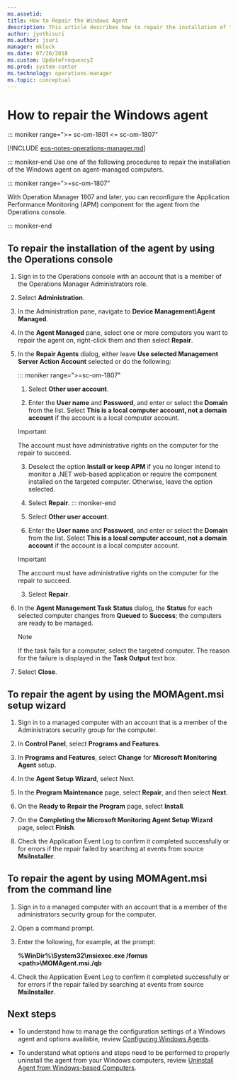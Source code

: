 ```yaml
---
ms.assetid:
title: How to Repair the Windows Agent
description: This article describes how to repair the installation of the Operations Manager agent on Windows computers.
author: jyothisuri
ms.author: jsuri
manager: mkluck
ms.date: 07/20/2018
ms.custom: UpdateFrequency2
ms.prod: system-center
ms.technology: operations-manager
ms.topic: conceptual
---
```


# How to repair the Windows agent

::: moniker range=">= sc-om-1801 <= sc-om-1807"

[!INCLUDE [eos-notes-operations-manager.md](../includes/eos-notes-operations-manager.md)]

::: moniker-end
Use one of the following procedures to repair the installation of the Windows agent on agent-managed computers.  

::: moniker range=">=sc-om-1807"

With Operation Manager 1807 and later, you can reconfigure the Application Performance Monitoring (APM) component for the agent from the Operations console.

::: moniker-end  

## To repair the installation of the agent by using the Operations console

1. Sign in to the Operations console with an account that is a member of the Operations Manager Administrators role.

2. Select **Administration**.

3. In the Administration pane, navigate to **Device Management\Agent Managed**.

4. In the **Agent Managed** pane, select one or more computers you want to repair the agent on, right-click them and then select **Repair**.

5. In the **Repair Agents** dialog, either leave **Use selected Management Server Action Account** selected or do the following:

   ::: moniker range=">=sc-om-1807"
   1. Select **Other user account**.

   2. Enter the **User name** and **Password**, and enter or select the **Domain** from the list. Select **This is a local computer account, not a domain account** if the account is a local computer account.

   >[!IMPORTANT]
   >The account must have administrative rights on the computer for the repair to succeed.

   3. Deselect the option **Install or keep APM** if you no longer intend to monitor a .NET web-based application or require the component installed on the targeted computer.  Otherwise, leave the option selected.  

   4. Select **Repair**.
      ::: moniker-end

   5. Select **Other user account**.

   6. Enter the **User name** and **Password**, and enter or select the **Domain** from the list. Select **This is a local computer account, not a domain account** if the account is a local computer account.

   >[!IMPORTANT]
   >The account must have administrative rights on the computer for the repair to succeed.

   3. Select **Repair**.

6. In the **Agent Management Task Status** dialog, the **Status** for each selected computer changes from **Queued** to **Success**; the computers are ready to be managed.

    > [!NOTE]
    > If the task fails for a computer, select the targeted computer. The reason for the failure is displayed in the **Task Output** text box.

7. Select **Close**.

## To repair the agent by using the MOMAgent.msi setup wizard

1. Sign in to a managed computer with an account that is a member of the Administrators security group for the computer.

2. In **Control Panel**, select **Programs and Features**.

3. In **Programs and Features**, select **Change** for **Microsoft Monitoring Agent** setup.

4. In the **Agent Setup Wizard**, select Next.

5. In the **Program Maintenance** page, select **Repair**, and then select **Next**.

6. On the **Ready to Repair the Program** page, select **Install**.

7. On the **Completing the Microsoft Monitoring Agent Setup Wizard** page, select **Finish**.

8. Check the Application Event Log to confirm it completed successfully or for errors if the repair failed by searching at events from source **MsiInstaller**.

## To repair the agent by using MOMAgent.msi from the command line

1.  Sign in to a managed computer with an account that is a member of the administrators security group for the computer.

2. Open a command prompt.

3. Enter the following, for example, at the prompt:

    **%WinDir%\System32\msiexec.exe /fomus \<path\>\MOMAgent.msi./qb**

4. Check the Application Event Log to confirm it completed successfully or for errors if the repair failed by searching at events from source **MsiInstaller**.  

## Next steps

- To understand how to manage the configuration settings of a Windows agent and options available, review [Configuring Windows Agents](manage-deploy-config-windows-agent.md).

- To understand what options and steps need to be performed to properly uninstall the agent from your Windows computers, review [Uninstall Agent from Windows-based Computers](manage-uninstall-windows-agent.md).
